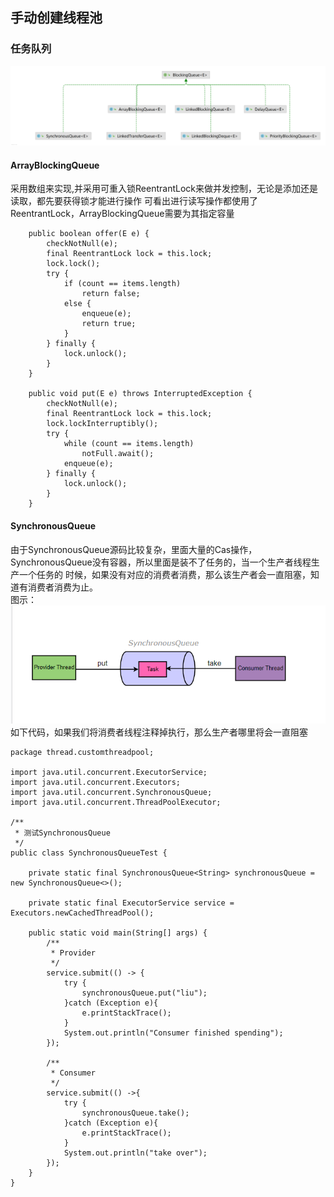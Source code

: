 ## 手动创建线程池  

### 任务队列  
![img.png](img.png)  

#### ArrayBlockingQueue  
采用数组来实现,并采用可重入锁ReentrantLock来做并发控制，无论是添加还是读取，都先要获得锁才能进行操作
可看出进行读写操作都使用了ReentrantLock，ArrayBlockingQueue需要为其指定容量
```
    public boolean offer(E e) {
        checkNotNull(e);
        final ReentrantLock lock = this.lock;
        lock.lock();
        try {
            if (count == items.length)
                return false;
            else {
                enqueue(e);
                return true;
            }
        } finally {
            lock.unlock();
        }
    }
    
    public void put(E e) throws InterruptedException {
        checkNotNull(e);
        final ReentrantLock lock = this.lock;
        lock.lockInterruptibly();
        try {
            while (count == items.length)
                notFull.await();
            enqueue(e);
        } finally {
            lock.unlock();
        }
    }
```
#### SynchronousQueue  
由于SynchronousQueue源码比较复杂，里面大量的Cas操作，SynchronousQueue没有容器，所以里面是装不了任务的，当一个生产者线程生产一个任务的
时候，如果没有对应的消费者消费，那么该生产者会一直阻塞，知道有消费者消费为止。  
图示：  
![img_1.png](img_1.png)
如下代码，如果我们将消费者线程注释掉执行，那么生产者哪里将会一直阻塞

```
package thread.customthreadpool;

import java.util.concurrent.ExecutorService;
import java.util.concurrent.Executors;
import java.util.concurrent.SynchronousQueue;
import java.util.concurrent.ThreadPoolExecutor;

/**
 * 测试SynchronousQueue
 */
public class SynchronousQueueTest {

    private static final SynchronousQueue<String> synchronousQueue = new SynchronousQueue<>();

    private static final ExecutorService service = Executors.newCachedThreadPool();

    public static void main(String[] args) {
        /**
         * Provider
         */
        service.submit(() -> {
            try {
                synchronousQueue.put("liu");
            }catch (Exception e){
                e.printStackTrace();
            }
            System.out.println("Consumer finished spending");
        });

        /**
         * Consumer
         */
        service.submit(() ->{
            try {
                synchronousQueue.take();
            }catch (Exception e){
                e.printStackTrace();
            }
            System.out.println("take over");
        });
    }
}

```

